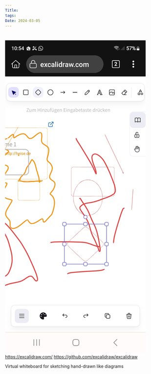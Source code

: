 ```yaml
---
Title: 
tags: 
Date: 2024-03-05
---
```


# 
![](_asset/2024-02-25_exclalidraw_image_1.jpg)
https://excalidraw.com/
https://github.com/excalidraw/excalidraw

Virtual whiteboard for sketching hand-drawn like diagrams

